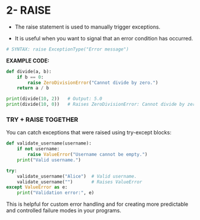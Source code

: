 # 2- RAISE

- The raise statement is used to manually trigger exceptions.

- It is useful when you want to signal that an error condition has occurred.

```python
# SYNTAX: raise ExceptionType("Error message")

```

**EXAMPLE CODE:**

```python
def divide(a, b):
    if b == 0:
        raise ZeroDivisionError("Cannot divide by zero.")
    return a / b

print(divide(10, 2))   # Output: 5.0
print(divide(10, 0))   # Raises ZeroDivisionError: Cannot divide by zero.

```

### **TRY + RAISE TOGETHER**

You can catch exceptions that were raised using try-except blocks:

```python
def validate_username(username):
    if not username:
        raise ValueError("Username cannot be empty.")
    print("Valid username.")

try:
    validate_username("Alice")  # Valid username.
    validate_username("")       # Raises ValueError
except ValueError as e:
    print("Validation error:", e)

```

This is helpful for custom error handling and for creating more predictable and controlled failure modes in your programs.
